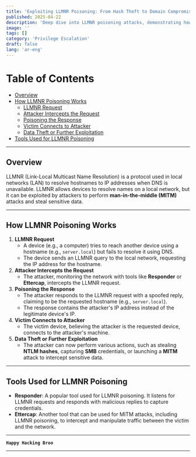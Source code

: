 ```yaml
---
title: 'Exploiting LLMNR Poisoning: From Hash Theft to Domain Compromise'
published: 2025-04-22
description: 'Deep dive into LLMNR poisoning attacks, demonstrating how attackers abuse the protocol for MITM attacks, credential theft, and lateral movement.'
image: ''
tags: []
category: 'Privilege Escalation'
draft: false 
lang: 'ar-eng'
---
```

# Table of Contents
- [Overview](#overview)
- [How LLMNR Poisoning Works](#how-llmnr-poisoning-works)
  - [LLMNR Request](#llmnr-request)
  - [Attacker Intercepts the Request](#attacker-intercepts-the-request)
  - [Poisoning the Response](#poisoning-the-response)
  - [Victim Connects to Attacker](#victim-connects-to-attacker)
  - [Data Theft or Further Exploitation](#data-theft-or-further-exploitation)
- [Tools Used for LLMNR Poisoning](#tools-used-for-llmnr-poisoning)

---

## Overview

LLMNR (Link-Local Multicast Name Resolution) is a protocol used in local networks (LAN) to resolve hostnames to IP addresses when DNS is unavailable. LLMNR allows devices to resolve names on a local network, but it can be exploited by attackers to perform **man-in-the-middle (MITM)** attacks and steal sensitive data.

---

## How LLMNR Poisoning Works

1. **LLMNR Request**
   - A device (e.g., a computer) tries to reach another device using a hostname (e.g., `server.local`) but fails to resolve it using DNS.
   - The device sends an LLMNR query to the local network, requesting the IP address for the hostname.
2. **Attacker Intercepts the Request**
   - The attacker, monitoring the network with tools like **Responder** or **Ettercap**, intercepts the LLMNR request.
3. **Poisoning the Response**
   - The attacker responds to the LLMNR request with a spoofed reply, claiming to be the requested hostname (e.g., `server.local`).
   - The response contains the attacker's IP address instead of the legitimate device's IP.
4. **Victim Connects to Attacker**
   - The victim device, believing the attacker is the requested device, connects to the attacker's machine.
5. **Data Theft or Further Exploitation**
   - The attacker can now perform various actions, such as stealing **NTLM hashes**, capturing **SMB** credentials, or launching a **MITM** attack to intercept sensitive data.

---

## Tools Used for LLMNR Poisoning

- **Responder**: A popular tool used for LLMNR poisoning. It listens for LLMNR requests and responds with malicious replies to capture credentials.
- **Ettercap**: Another tool that can be used for MITM attacks, including LLMNR poisoning, to intercept and manipulate traffic between the victim and the network.


---

**`Happy Hacking Broo`**

---